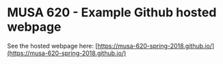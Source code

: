 # MUSA 620 - Example Github hosted webpage

See the hosted webpage here: [https://musa-620-spring-2018.github.io/](https://musa-620-spring-2018.github.io/)
